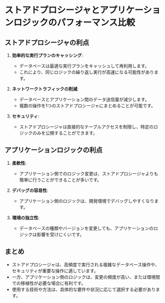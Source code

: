 # ストアドプロシージャとアプリケーションロジックのパフォーマンス比較

## ストアドプロシージャの利点

1. **効率的な実行プランのキャッシング**:
    - データベースは最適な実行プランをキャッシュして再利用します。
    - これにより、同じロジックの繰り返し実行が高速になる可能性があります。

2. **ネットワークトラフィックの削減**:
    - データベースとアプリケーション間のデータ送信量が減少します。
    - 複数の操作を1つのストアドプロシージャにまとめることが可能です。

3. **セキュリティ**:
    - ストアドプロシージャは直接的なテーブルアクセスを制限し、特定のロジックのみを公開することができます。

## アプリケーションロジックの利点

1. **柔軟性**:
    - アプリケーション側でのロジック変更は、ストアドプロシージャよりも簡単に行うことができることが多いです。

2. **デバッグの容易性**:
    - アプリケーション側のロジックは、開発環境でデバッグしやすくなります。

3. **環境の独立性**:
    - データベースの種類やバージョンを変更しても、アプリケーションのロジックは影響を受けにくいです。

## まとめ

- ストアドプロシージャは、高頻度で実行される複雑なデータベース操作や、セキュリティが重要な操作に適しています。
- 一方、アプリケーション側のロジックは、変更の頻度が高い、または環境間での移植性が必要な場合に有利です。
- 使用する技術や方法は、具体的な要件や状況に応じて選択する必要があります。
